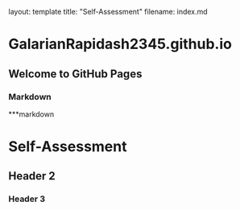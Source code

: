 
layout: template
title: "Self-Assessment"
filename: index.md

# GalarianRapidash2345.github.io

## Welcome to GitHub Pages


### Markdown

***markdown


# Self-Assessment
## Header 2
### Header 3
